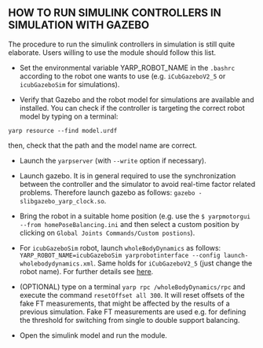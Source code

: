 ## HOW TO RUN SIMULINK CONTROLLERS IN SIMULATION WITH GAZEBO

The procedure to run the simulink controllers in simulation is still quite elaborate. Users willing to use the module should follow this list.

- Set the environmental variable YARP_ROBOT_NAME in the `.bashrc` according to the robot one wants to use (e.g. `iCubGazeboV2_5` or `icubGazeboSim` for simulations).

- Verify that Gazebo and the robot model for simulations are available and installed. You can check if the controller is targeting the correct robot model by typing on a terminal:

```
yarp resource --find model.urdf

```

  then, check that the path and the model name are correct.

- Launch the `yarpserver` (with `--write` option if necessary).

- Launch gazebo. It is in general required to use the synchronization between the controller and the simulator to avoid real-time factor related problems. Therefore launch gazebo as follows: `gazebo -slibgazebo_yarp_clock.so`.
 
- Bring the robot in a suitable home position (e.g. use the `$ yarpmotorgui --from homePoseBalancing.ini` and then select a custom position by clicking on `Global Joints Commands/Custom postions`).

- For `icubGazeboSim` robot, launch `wholeBodyDynamics` as follows: `YARP_ROBOT_NAME=icubGazeboSim yarprobotinterface --config launch-wholebodydynamics.xml`. Same holds for `iCubGazeboV2_5` (just change the robot name). For further details see [here](https://github.com/robotology/codyco-modules/blob/master/doc/force_control_on_icub.md#run-wholebodydynamics-on-an-external-pc).

- (OPTIONAL) type on a terminal `yarp rpc /wholeBodyDynamics/rpc` and execute the command `resetOffset all 300`. It will reset offsets of the fake FT measurements, that might be affected by the results of a previous simulation. Fake FT measurements are used e.g. for defining the threshold for switching from single to double support balancing.
 
- Open the simulink model and run the module.
